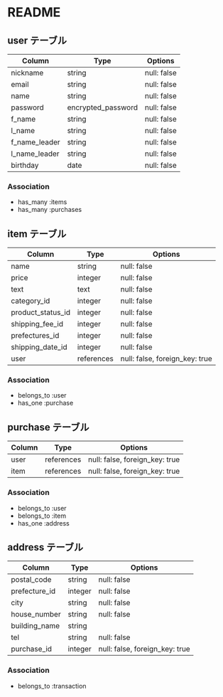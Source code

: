 # README

## user テーブル

| Column         | Type               | Options     |
| ---------------| -------------------|------------ |
| nickname       | string             | null: false |
| email          | string             | null: false |
| name           | string             | null: false |
| password       | encrypted_password | null: false |
| f_name         | string             | null: false |
| l_name         | string             | null: false |
| f_name_leader  | string             | null: false |
| l_name_leader  | string             | null: false |
| birthday       | date               | null: false |

### Association

- has_many :items
- has_many :purchases



## item テーブル

| Column            | Type       | Options     |
| ------------------| -----------| ----------- |
| name              | string     | null: false |
| price             | integer    | null: false |
| text              | text       | null: false |
| category_id       | integer    | null: false | 
| product_status_id | integer    | null: false |
| shipping_fee_id   | integer    | null: false |
| prefectures_id    | integer    | null: false |
| shipping_date_id  | integer    | null: false |
| user              | references | null: false, foreign_key: true |

### Association

- belongs_to :user
- has_one :purchase


## purchase テーブル
 
| Column  | Type        | Options                        |
| ------  | ------------|------------------------------- |
| user    | references  | null: false, foreign_key: true |
| item    | references  | null: false, foreign_key: true |

### Association

- belongs_to :user
- belongs_to :item
- has_one :address


## address テーブル

| Column        | Type       | Options                         |
| --------------| -----------|---------------------------------|
| postal_code   | string     | null: false                     |                   
| prefecture_id | integer    | null: false                     |
| city          | string     | null: false                     |
| house_number  | string     | null: false                     |
| building_name | string     |                                 |
| tel           | string     | null: false                     |
| purchase_id   | integer    | null: false, foreign_key: true  |

### Association

- belongs_to :transaction


